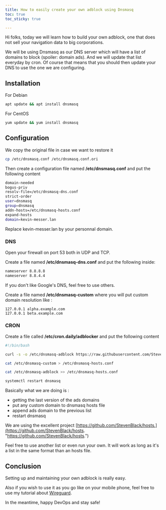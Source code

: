 ```yaml
---
title: How to easily create your own adblock using Dnsmasq
toc: true
toc_sticky: true

---
```

Hi folks, today we will learn how to build your own adblock, one that does not sell your navigation data to big corporations.

We will be using Dnsmasq as our DNS server which will have a list of domains to block (spoiler: domain ads). And we will update that list everyday by cron. Of course that means that you should then update your DNS to use the one we are configuring.

## Installation

For Debian

```bash
apt update && apt install dnsmasq
```

For CentOS

```bash
yum update && yum install dnsmasq
```

## Configuration

We copy the original file in case we want to restore it

```bash
cp /etc/dnsmasq.conf /etc/dnsmasq.conf.ori
```

Then create a configuration file named **/etc/dnsmasq.conf** and put the following content

```bash
domain-needed
bogus-priv
resolv-file=/etc/dnsmasq-dns.conf
strict-order
user=dnsmasq
group=dnsmasq
addn-hosts=/etc/dnsmasq-hosts.conf
expand-hosts
domain=kevin-messer.lan
```

Replace kevin-messer.lan by your personnal domain.

### DNS

Open your firewall on port 53 both in UDP and TCP.

Create a file named **/etc/dnsmasq-dns.conf** and put the following inside:

```bash
nameserver 8.8.8.8
nameserver 8.8.4.4
```

If you don't like Google's DNS, feel free to use others.

Create a file named **/etc/dnsmasq-custom** where you will put custom domain resolution like :

    127.0.0.1 alpha.example.com
    127.0.0.1 beta.example.com

### CRON

Create a file called **/etc/cron.daily/adblocker** and put the following content

```bash
#!/bin/bash

curl -s -o /etc/dnsmasq-adblock https://raw.githubusercontent.com/StevenBlack/hosts/master/hosts

cat /etc/dnsmasq-custom > /etc/dnsmasq-hosts.conf

cat /etc/dnsmasq-adblock >> /etc/dnsmasq-hosts.conf

systemctl restart dnsmasq
```

Basically what we are doing is :

* getting the last version of the ads domains
* put any custom domain to dnsmasq hosts file
* append ads domain to the previous list
* restart dnsmasq

We are using the excellent project [https://github.com/StevenBlack/hosts.](https://github.com/StevenBlack/hosts. "https://github.com/StevenBlack/hosts.")

Feel free to use another list or even run your own. It will work as long as it's a list in the same format than an hosts file.

## Conclusion

Setting up and maintaining your own adblock is really easy.

Also if you wish to use it as you go like on your mobile phone, feel free to use my tutorial about [Wireguard](/how-to-setup-a-vpn-on-ubuntu-19-10-using-wireguard/).

In the meantime, happy DevOps  and stay safe!